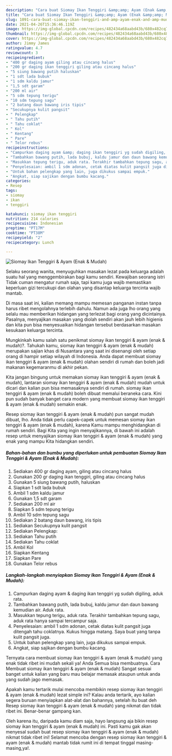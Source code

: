 ```yaml
---
description: "Cara buat Siomay Ikan Tenggiri &amp;amp; Ayam (Enak &amp;amp; Mudah) Sederhana Untuk Jualan"
title: "Cara buat Siomay Ikan Tenggiri &amp;amp; Ayam (Enak &amp;amp; Mudah) Sederhana Untuk Jualan"
slug: 1091-cara-buat-siomay-ikan-tenggiri-and-amp-ayam-enak-and-amp-mudah-sederhana-untuk-jualan
date: 2021-04-26T15:36:46.119Z
image: https://img-global.cpcdn.com/recipes/482434a68aabd43b/680x482cq70/siomay-ikan-tenggiri-ayam-enak-mudah-foto-resep-utama.jpg
thumbnail: https://img-global.cpcdn.com/recipes/482434a68aabd43b/680x482cq70/siomay-ikan-tenggiri-ayam-enak-mudah-foto-resep-utama.jpg
cover: https://img-global.cpcdn.com/recipes/482434a68aabd43b/680x482cq70/siomay-ikan-tenggiri-ayam-enak-mudah-foto-resep-utama.jpg
author: Jimmy James
ratingvalue: 4.7
reviewcount: 3
recipeingredient:
- "400 gr daging ayam giling atau cincang halus"
- "200 gr daging ikan tenggiri giling atau cincang halus"
- "5 siung bawang putih haluskan"
- "1 sdt lada bubuk"
- "1 sdm kaldu jamur"
- "1,5 sdt garam"
- "200 ml air"
- "5 sdm tepung terigu"
- "10 sdm tepung sagu"
- "2 batang daun bawang iris tipis"
- "Secukupnya kulit pangsit"
- " Pelengkap"
- " Tahu putih"
- " Tahu coklat"
- " Kol"
- " Kentang"
- " Pare"
- " Telor rebus"
recipeinstructions:
- "Campurkan daging ayam &amp; daging ikan tenggiri yg sudah digiling, aduk rata."
- "Tambahkan bawang putih, lada bubuj, kaldu jamur dan daun bawang kemudian air. Aduk rata."
- "Masukkan tepung terigu, aduk rata. Terakhir tambahkan tepung sagu, aduk rata hanya sampai tercampur saja."
- "Penyelesaian: ambil 1 sdm adonan, cetak diatas kulit pangsit juga ditengah tahu coklatnya. Kukus hingga matang. Saya buat yang tanpa kulit pangsit juga."
- "Untuk bahan pelengkap yang lain, juga dikukus sampai empuk."
- "Angkat, siap sajikan dengan bumbu kacang."
categories:
- Resep
tags:
- siomay
- ikan
- tenggiri

katakunci: siomay ikan tenggiri 
nutrition: 214 calories
recipecuisine: Indonesian
preptime: "PT17M"
cooktime: "PT38M"
recipeyield: "2"
recipecategory: Lunch

---
```



![Siomay Ikan Tenggiri &amp; Ayam (Enak &amp; Mudah)](https://img-global.cpcdn.com/recipes/482434a68aabd43b/680x482cq70/siomay-ikan-tenggiri-ayam-enak-mudah-foto-resep-utama.jpg)

Selaku seorang wanita, menyuguhkan masakan lezat pada keluarga adalah suatu hal yang menggembirakan bagi kamu sendiri. Kewajiban seorang istri Tidak cuman mengatur rumah saja, tapi kamu juga wajib memastikan keperluan gizi tercukupi dan olahan yang disantap keluarga tercinta wajib mantab.

Di masa  saat ini, kalian memang mampu memesan panganan instan tanpa harus ribet mengolahnya terlebih dahulu. Namun ada juga lho orang yang selalu mau memberikan hidangan yang terlezat bagi orang yang dicintainya. Pasalnya, menyajikan masakan yang diolah sendiri akan jauh lebih higienis dan kita pun bisa menyesuaikan hidangan tersebut berdasarkan masakan kesukaan keluarga tercinta. 



Mungkinkah kamu salah satu penikmat siomay ikan tenggiri &amp; ayam (enak &amp; mudah)?. Tahukah kamu, siomay ikan tenggiri &amp; ayam (enak &amp; mudah) merupakan sajian khas di Nusantara yang saat ini disenangi oleh setiap orang di hampir setiap wilayah di Indonesia. Anda dapat membuat siomay ikan tenggiri &amp; ayam (enak &amp; mudah) olahan sendiri di rumah dan boleh jadi makanan kegemaranmu di akhir pekan.

Kita jangan bingung untuk memakan siomay ikan tenggiri &amp; ayam (enak &amp; mudah), lantaran siomay ikan tenggiri &amp; ayam (enak &amp; mudah) mudah untuk dicari dan kalian pun bisa memasaknya sendiri di rumah. siomay ikan tenggiri &amp; ayam (enak &amp; mudah) boleh dibuat memalui beraneka cara. Kini pun sudah banyak banget cara modern yang membuat siomay ikan tenggiri &amp; ayam (enak &amp; mudah) semakin enak.

Resep siomay ikan tenggiri &amp; ayam (enak &amp; mudah) pun sangat mudah dibuat, lho. Anda tidak perlu capek-capek untuk memesan siomay ikan tenggiri &amp; ayam (enak &amp; mudah), karena Kamu mampu menghidangkan di rumah sendiri. Bagi Kita yang ingin menyajikannya, di bawah ini adalah resep untuk menyajikan siomay ikan tenggiri &amp; ayam (enak &amp; mudah) yang enak yang mampu Kita hidangkan sendiri.

<!--inarticleads1-->

##### Bahan-bahan dan bumbu yang diperlukan untuk pembuatan Siomay Ikan Tenggiri &amp; Ayam (Enak &amp; Mudah):

1. Sediakan 400 gr daging ayam, giling atau cincang halus
1. Gunakan 200 gr daging ikan tenggiri, giling atau cincang halus
1. Gunakan 5 siung bawang putih, haluskan
1. Siapkan 1 sdt lada bubuk
1. Ambil 1 sdm kaldu jamur
1. Gunakan 1,5 sdt garam
1. Sediakan 200 ml air
1. Siapkan 5 sdm tepung terigu
1. Ambil 10 sdm tepung sagu
1. Sediakan 2 batang daun bawang, iris tipis
1. Sediakan Secukupnya kulit pangsit
1. Sediakan  Pelengkap:
1. Sediakan  Tahu putih
1. Sediakan  Tahu coklat
1. Ambil  Kol
1. Siapkan  Kentang
1. Siapkan  Pare
1. Gunakan  Telor rebus




<!--inarticleads2-->

##### Langkah-langkah menyiapkan Siomay Ikan Tenggiri &amp; Ayam (Enak &amp; Mudah):

1. Campurkan daging ayam &amp; daging ikan tenggiri yg sudah digiling, aduk rata.
1. Tambahkan bawang putih, lada bubuj, kaldu jamur dan daun bawang kemudian air. Aduk rata.
1. Masukkan tepung terigu, aduk rata. Terakhir tambahkan tepung sagu, aduk rata hanya sampai tercampur saja.
1. Penyelesaian: ambil 1 sdm adonan, cetak diatas kulit pangsit juga ditengah tahu coklatnya. Kukus hingga matang. Saya buat yang tanpa kulit pangsit juga.
1. Untuk bahan pelengkap yang lain, juga dikukus sampai empuk.
1. Angkat, siap sajikan dengan bumbu kacang.




Ternyata cara membuat siomay ikan tenggiri &amp; ayam (enak &amp; mudah) yang enak tidak ribet ini mudah sekali ya! Anda Semua bisa membuatnya. Cara Membuat siomay ikan tenggiri &amp; ayam (enak &amp; mudah) Sangat sesuai banget untuk kalian yang baru mau belajar memasak ataupun untuk anda yang sudah jago memasak.

Apakah kamu tertarik mulai mencoba membikin resep siomay ikan tenggiri &amp; ayam (enak &amp; mudah) lezat simple ini? Kalau anda tertarik, ayo kalian segera buruan menyiapkan alat-alat dan bahannya, setelah itu buat deh Resep siomay ikan tenggiri &amp; ayam (enak &amp; mudah) yang nikmat dan tidak ribet ini. Benar-benar gampang kan. 

Oleh karena itu, daripada kamu diam saja, hayo langsung aja bikin resep siomay ikan tenggiri &amp; ayam (enak &amp; mudah) ini. Pasti kamu gak akan menyesal sudah buat resep siomay ikan tenggiri &amp; ayam (enak &amp; mudah) nikmat tidak ribet ini! Selamat mencoba dengan resep siomay ikan tenggiri &amp; ayam (enak &amp; mudah) mantab tidak rumit ini di tempat tinggal masing-masing,ya!.

